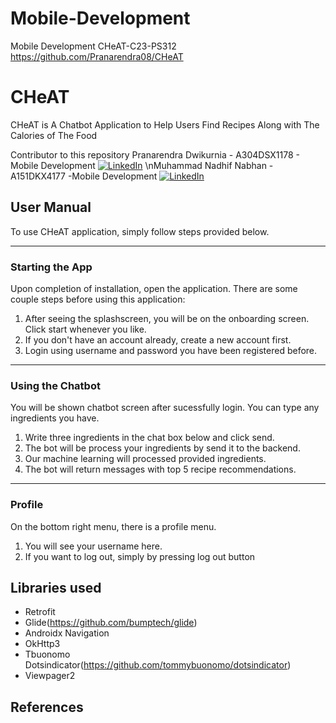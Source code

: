 # Mobile-Development
Mobile Development CHeAT-C23-PS312
https://github.com/Pranarendra08/CHeAT

# CHeAT
CHeAT is A Chatbot Application to Help Users Find Recipes Along with The Calories of The Food

Contributor to this repository
Pranarendra Dwikurnia - A304DSX1178 - Mobile Development [![LinkedIn](https://img.shields.io/badge/linkedin-%230077B5.svg?style=for-the-badge&logo=linkedin&logoColor=white)](https://www.linkedin.com/in/pranarendra08/)
\nMuhammad Nadhif Nabhan - A151DKX4177 -Mobile Development [![LinkedIn](https://img.shields.io/badge/linkedin-%230077B5.svg?style=for-the-badge&logo=linkedin&logoColor=white)](https://www.linkedin.com/in/muhammad-nadhif-nabhan-651972198/)

## User Manual
To use CHeAT application, simply follow steps provided below.

-----

<h3>Starting the App</h3>

Upon completion of installation, open the application. There are some couple steps before using this application:

1. After seeing the splashscreen, you will be on the onboarding screen. Click start whenever you like.
2. If you don't have an account already, create a new account first.
3. Login using username and password you have been registered before.

-----

<h3>Using the Chatbot</h3>

You will be shown chatbot screen after sucessfully login. You can type any ingredients you have.
1. Write three ingredients in the chat box below and click send.
2. The bot will be process your ingredients by send it to the backend.
3. Our machine learning will processed provided ingredients.
4. The bot will return messages with top 5 recipe recommendations.

-----    

<h3>Profile</h3>

On the bottom right menu, there is a profile menu.
1. You will see your username here.
2. If you want to log out, simply by pressing log out button

## Libraries used

- Retrofit
- Glide(https://github.com/bumptech/glide)
- Androidx Navigation
- OkHttp3
- Tbuonomo Dotsindicator(https://github.com/tommybuonomo/dotsindicator)
- Viewpager2

## References
